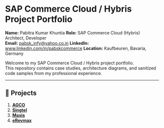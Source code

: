 # SAP Commerce Cloud / Hybris Project Portfolio

**Name:** Pabitra Kumar Khuntia
**Role:** SAP Commerce Cloud (Hybris) Architect, Developer  
**Email:** pabsk_infy@yahoo.co.in
**LinkedIn:** www.linkedin.com/in/pabskcommerce
**Location:** Kaufbeuren, Bavaria, Germany 

Welcome to my SAP Commerce Cloud / Hybris project portfolio.  
This repository contains case studies, architecture diagrams, and sanitized code samples from my professional experience.

---

## 📂 Projects
1. **[AGCO](./agco/readme.md)**
2. **[Singtel](./singtel/readme.md)**
3. **[Maxis](./maxis/readme.md)**
4. **[eRevmax](./erevmax/readme.md)**

